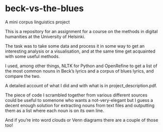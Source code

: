 # beck-vs-the-blues
A mini corpus linguistics project

This is a repository for an assignment for a course on the methods in digital humanities at the University of Helsinki.

The task was to take some data and process it in some way to get an interesting analysis or a visualisation, and at the same time get acquainted with some useful methods.

I used, among other things, NLTK for Python and OpenRefine to get a list of the most common nouns in Beck’s lyrics and a corpus of blues lyrics, and compare the two.

A detailed account of what I did and with what is in project_description.pdf.

The piece of code I scrambled together from various different sources could be useful to somenone who wants a not-very-elegant but I guess a decent enough solution for extracting nouns from text files and outputting them as a list where each noun is on its own line.

And if you’re into word clouds or Venn diagrams there are a couple of those too!
